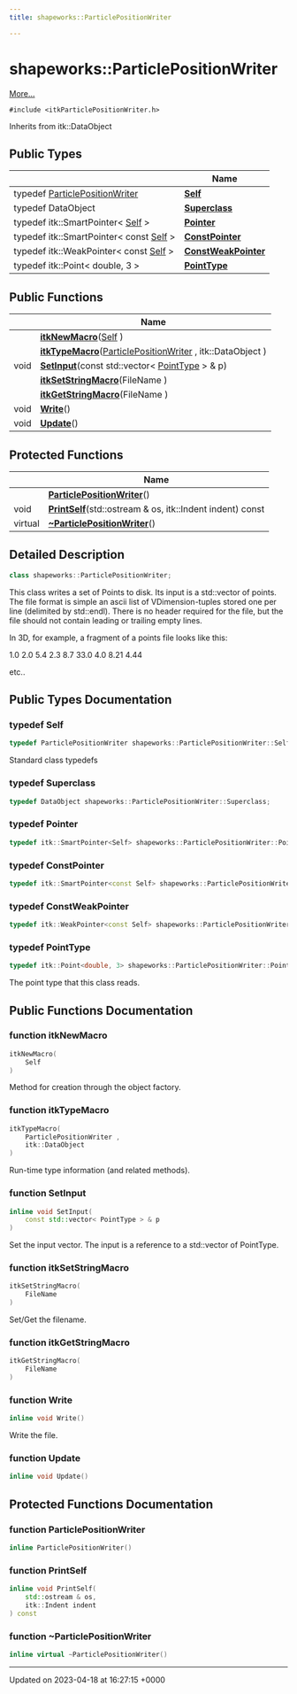 ```yaml
---
title: shapeworks::ParticlePositionWriter

---
```


# shapeworks::ParticlePositionWriter



 [More...](#detailed-description)


`#include <itkParticlePositionWriter.h>`

Inherits from itk::DataObject

## Public Types

|                | Name           |
| -------------- | -------------- |
| typedef [ParticlePositionWriter](../Classes/classshapeworks_1_1ParticlePositionWriter.md) | **[Self](../Classes/classshapeworks_1_1ParticlePositionWriter.md#typedef-self)**  |
| typedef DataObject | **[Superclass](../Classes/classshapeworks_1_1ParticlePositionWriter.md#typedef-superclass)**  |
| typedef itk::SmartPointer< [Self](../Classes/classshapeworks_1_1ParticlePositionWriter.md#typedef-self) > | **[Pointer](../Classes/classshapeworks_1_1ParticlePositionWriter.md#typedef-pointer)**  |
| typedef itk::SmartPointer< const [Self](../Classes/classshapeworks_1_1ParticlePositionWriter.md#typedef-self) > | **[ConstPointer](../Classes/classshapeworks_1_1ParticlePositionWriter.md#typedef-constpointer)**  |
| typedef itk::WeakPointer< const [Self](../Classes/classshapeworks_1_1ParticlePositionWriter.md#typedef-self) > | **[ConstWeakPointer](../Classes/classshapeworks_1_1ParticlePositionWriter.md#typedef-constweakpointer)**  |
| typedef itk::Point< double, 3 > | **[PointType](../Classes/classshapeworks_1_1ParticlePositionWriter.md#typedef-pointtype)**  |

## Public Functions

|                | Name           |
| -------------- | -------------- |
| | **[itkNewMacro](../Classes/classshapeworks_1_1ParticlePositionWriter.md#function-itknewmacro)**([Self](../Classes/classshapeworks_1_1ParticlePositionWriter.md#typedef-self) ) |
| | **[itkTypeMacro](../Classes/classshapeworks_1_1ParticlePositionWriter.md#function-itktypemacro)**([ParticlePositionWriter](../Classes/classshapeworks_1_1ParticlePositionWriter.md) , itk::DataObject ) |
| void | **[SetInput](../Classes/classshapeworks_1_1ParticlePositionWriter.md#function-setinput)**(const std::vector< [PointType](../Classes/classshapeworks_1_1ParticlePositionWriter.md#typedef-pointtype) > & p) |
| | **[itkSetStringMacro](../Classes/classshapeworks_1_1ParticlePositionWriter.md#function-itksetstringmacro)**(FileName ) |
| | **[itkGetStringMacro](../Classes/classshapeworks_1_1ParticlePositionWriter.md#function-itkgetstringmacro)**(FileName ) |
| void | **[Write](../Classes/classshapeworks_1_1ParticlePositionWriter.md#function-write)**() |
| void | **[Update](../Classes/classshapeworks_1_1ParticlePositionWriter.md#function-update)**() |

## Protected Functions

|                | Name           |
| -------------- | -------------- |
| | **[ParticlePositionWriter](../Classes/classshapeworks_1_1ParticlePositionWriter.md#function-particlepositionwriter)**() |
| void | **[PrintSelf](../Classes/classshapeworks_1_1ParticlePositionWriter.md#function-printself)**(std::ostream & os, itk::Indent indent) const |
| virtual | **[~ParticlePositionWriter](../Classes/classshapeworks_1_1ParticlePositionWriter.md#function-~particlepositionwriter)**() |

## Detailed Description

```cpp
class shapeworks::ParticlePositionWriter;
```


This class writes a set of Points to disk. Its input is a std::vector of points. The file format is simple an ascii list of VDimension-tuples stored one per line (delimited by std::endl). There is no header required for the file, but the file should not contain leading or trailing empty lines.

In 3D, for example, a fragment of a points file looks like this:

1.0 2.0 5.4 2.3 8.7 33.0 4.0 8.21 4.44

etc.. 

## Public Types Documentation

### typedef Self

```cpp
typedef ParticlePositionWriter shapeworks::ParticlePositionWriter::Self;
```


Standard class typedefs 


### typedef Superclass

```cpp
typedef DataObject shapeworks::ParticlePositionWriter::Superclass;
```


### typedef Pointer

```cpp
typedef itk::SmartPointer<Self> shapeworks::ParticlePositionWriter::Pointer;
```


### typedef ConstPointer

```cpp
typedef itk::SmartPointer<const Self> shapeworks::ParticlePositionWriter::ConstPointer;
```


### typedef ConstWeakPointer

```cpp
typedef itk::WeakPointer<const Self> shapeworks::ParticlePositionWriter::ConstWeakPointer;
```


### typedef PointType

```cpp
typedef itk::Point<double, 3> shapeworks::ParticlePositionWriter::PointType;
```


The point type that this class reads. 


## Public Functions Documentation

### function itkNewMacro

```cpp
itkNewMacro(
    Self 
)
```


Method for creation through the object factory. 


### function itkTypeMacro

```cpp
itkTypeMacro(
    ParticlePositionWriter ,
    itk::DataObject 
)
```


Run-time type information (and related methods). 


### function SetInput

```cpp
inline void SetInput(
    const std::vector< PointType > & p
)
```


Set the input vector. The input is a reference to a std::vector of PointType. 


### function itkSetStringMacro

```cpp
itkSetStringMacro(
    FileName 
)
```


Set/Get the filename. 


### function itkGetStringMacro

```cpp
itkGetStringMacro(
    FileName 
)
```


### function Write

```cpp
inline void Write()
```


Write the file. 


### function Update

```cpp
inline void Update()
```


## Protected Functions Documentation

### function ParticlePositionWriter

```cpp
inline ParticlePositionWriter()
```


### function PrintSelf

```cpp
inline void PrintSelf(
    std::ostream & os,
    itk::Indent indent
) const
```


### function ~ParticlePositionWriter

```cpp
inline virtual ~ParticlePositionWriter()
```


-------------------------------

Updated on 2023-04-18 at 16:27:15 +0000